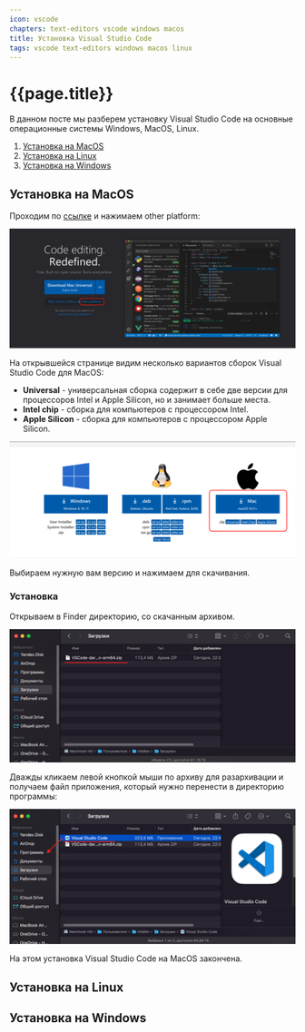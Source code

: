 ```yaml
---
icon: vscode
chapters: text-editors vscode windows macos
title: Установка Visual Studio Code
tags: vscode text-editors windows macos linux 
---
```

# {{page.title}}

В данном посте мы разберем установку Visual Studio Code на основные операционные системы Windows, MacOS, Linux.

1. [Установка на MacOS](#macos)
2. [Установка на Linux](#linux)
3. [Установка на Windows](#windows)

## <a name="macos"></a>Установка на MacOS

Проходим по [ссылке](https://code.visualstudio.com/) и нажимаем other platform:

![](/assets/img/2022-08-19/vscode_install_1.png)

На открывшейся странице видим несколько вариантов сборок Visual Studio Code для MacOS:
- **Universal** - универсальная сборка содержит в себе две версии для процессоров Intel и Apple Silicon, но и занимает больше места.
- **Intel chip** - сборка для компьютеров с процессором Intel.
- **Apple Siliсon** - сборка для компьютеров с процессором Apple Silicon.

![](/assets/img/2022-08-19/vscode_install_macos_2.png)

Выбираем нужную вам версию и нажимаем для скачивания.

### Установка

Открываем в Finder директорию, со скачанным архивом.

![](/assets/img/2022-08-19/vscode_install_macos_3.png)

Дважды кликаем левой кнопкой мыши по архиву для разархивации и получаем файл приложения, который нужно перенести в директорию программы:

![](/assets/img/2022-08-19/vscode_install_macos_4.png)

На этом установка Visual Studio Code на MacOS закончена.

## <a name="linux"></a>Установка на Linux
## <a name="windows"></a>Установка на Windows